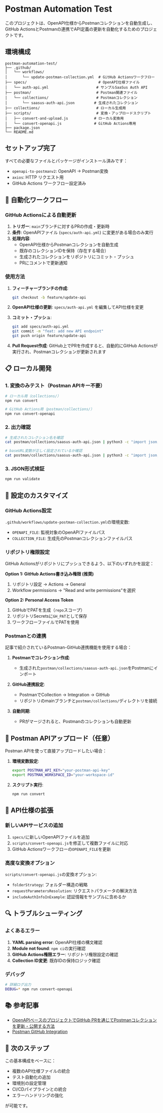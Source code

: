# Postman Automation Test

このプロジェクトは、OpenAPI仕様からPostmanコレクションを自動生成し、GitHub ActionsとPostmanの連携でAPI定義の更新を自動化するためのプロジェクトです。

## 環境構成

```
postman-automation-test/
├── .github/
│   └── workflows/
│       └── update-postman-collection.yml  # GitHub Actionsワークフロー
├── specs/                                 # OpenAPI仕様ファイル
│   └── auth-api.yml                      # サンプルSaaSus Auth API
├── postman/                              # Postman関連ファイル
│   └── collections/                      # Postmanコレクション
│       └── saasus-auth-api.json         # 生成されたコレクション
├── collections/                          # ローカル生成用
├── scripts/                              # 変換・アップロードスクリプト
│   ├── convert-and-upload.js            # ローカル変換用
│   └── convert-openapi.js               # GitHub Actions専用
├── package.json
└── README.md
```

## セットアップ完了

すべての必要なファイルとパッケージがインストール済みです：
- `openapi-to-postmanv2`: OpenAPI → Postman変換
- `axios`: HTTP リクエスト用
- GitHub Actions ワークフロー設定済み

## 🤖 自動化ワークフロー

### GitHub Actionsによる自動更新

1. **トリガー**: `main`ブランチに対するPRの作成・更新時
2. **条件**: OpenAPIファイル (`specs/auth-api.yml`) に変更がある場合のみ実行
3. **処理内容**:
   - OpenAPI仕様からPostmanコレクションを自動生成
   - 既存のコレクションIDを保持（存在する場合）
   - 生成されたコレクションをリポジトリにコミット・プッシュ
   - PRにコメントで更新通知

### 使用方法

1. **フィーチャーブランチの作成**:
   ```bash
   git checkout -b feature/update-api
   ```

2. **OpenAPI仕様の更新**:
   `specs/auth-api.yml` を編集してAPI仕様を変更

3. **コミット・プッシュ**:
   ```bash
   git add specs/auth-api.yml
   git commit -m "feat: add new API endpoint"
   git push origin feature/update-api
   ```

4. **Pull Request作成**:
   GitHub上でPRを作成すると、自動的にGitHub Actionsが実行され、Postmanコレクションが更新されます

## 📋 ローカル開発

### 1. 変換のみテスト（Postman APIキー不要）

```bash
# ローカル用（collections/）
npm run convert

# GitHub Actions用（postman/collections/）
npm run convert-openapi
```

### 2. 出力確認

```bash
# 生成されたコレクション名を確認
cat postman/collections/saasus-auth-api.json | python3 -c "import json, sys; data=json.load(sys.stdin); print(data['info']['name'])"

# baseURL変数が正しく設定されているか確認
cat postman/collections/saasus-auth-api.json | python3 -c "import json, sys; data=json.load(sys.stdin); print(json.dumps(data.get('variable', []), indent=2))"
```

### 3. JSON形式検証

```bash
npm run validate
```

## 🔧 設定のカスタマイズ

### GitHub Actions設定

`.github/workflows/update-postman-collection.yml`の環境変数:
- `OPENAPI_FILE`: 監視対象のOpenAPIファイルパス
- `COLLECTION_FILE`: 生成先のPostmanコレクションファイルパス

### リポジトリ権限設定

GitHub Actionsがリポジトリにプッシュできるよう、以下のいずれかを設定：

**Option 1: GitHub Actions書き込み権限 (推奨)**
1. リポジトリ設定 → Actions → General
2. Workflow permissions → "Read and write permissions"を選択

**Option 2: Personal Access Token**
1. GitHubでPATを生成（`repo`スコープ）
2. リポジトリSecretsに`GH_PAT`として保存
3. ワークフローファイルでPATを使用

### Postmanとの連携

記事で紹介されているPostman-GitHub連携機能を使用する場合：

1. **Postmanでコレクション作成**:
   - 生成された`postman/collections/saasus-auth-api.json`をPostmanにインポート

2. **GitHub連携設定**:
   - PostmanでCollection → Integration → GitHub
   - リポジトリのmainブランチと`postman/collections/`ディレクトリを接続

3. **自動同期**:
   - PRがマージされると、Postmanのコレクションも自動更新

## 🚀 Postman APIアップロード（任意）

Postman APIを使って直接アップロードしたい場合：

1. **環境変数設定**:
   ```bash
   export POSTMAN_API_KEY="your-postman-api-key"
   export POSTMAN_WORKSPACE_ID="your-workspace-id"
   ```

2. **スクリプト実行**:
   ```bash
   npm run convert
   ```

## 📝 API仕様の拡張

### 新しいAPIサービスの追加

1. `specs/`に新しいOpenAPIファイルを追加
2. `scripts/convert-openapi.js`を修正して複数ファイルに対応
3. GitHub Actionsワークフローの`OPENAPI_FILE`を更新

### 高度な変換オプション

`scripts/convert-openapi.js`の変換オプション:
- `folderStrategy`: フォルダー構造の戦略
- `requestParametersResolution`: リクエストパラメータの解決方法
- `includeAuthInfoInExample`: 認証情報をサンプルに含めるか

## 🔍 トラブルシューティング

### よくあるエラー

1. **YAML parsing error**: OpenAPI仕様の構文確認
2. **Module not found**: `npm ci`の実行確認
3. **GitHub Actions権限エラー**: リポジトリ権限設定の確認
4. **Collection ID変更**: 既存IDの保持ロジック確認

### デバッグ

```bash
# 詳細ログ出力
DEBUG=* npm run convert-openapi
```

## 📚 参考記事

- [OpenAPIベースのプロジェクトでGitHub PRを通じてPostmanコレクションを更新・公開する方法](https://qiita.com/yokawasa/items/4b3111b974cda3404ef8)
- [Postman GitHub Integration](https://learning.postman.com/docs/integrations/available-integrations/github/collections/overview/)

## 🎯 次のステップ

この基本構成をベースに：
- 複数のAPI仕様ファイルの統合
- テスト自動化の追加
- 環境別の設定管理
- CI/CDパイプラインとの統合
- エラーハンドリングの強化

が可能です。
